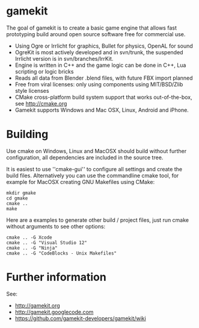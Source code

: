 gamekit
=======

The goal of gamekit is to create a basic game engine that allows fast prototyping build around open source software free for commercial use.

* Using Ogre or Irrlicht for graphics, Bullet for physics, OpenAL for sound
* OgreKit is most actively developed and in svn/trunk, the suspended Irrlicht version is in svn/branches/IrrKit.
* Engine is written in C++ and the game logic can be done in C++, Lua scripting or logic bricks
* Reads all data from Blender .blend files, with future FBX import planned
* Free from viral licenses: only using components using MIT/BSD/Zlib style licenses
* CMake cross-platform build system support that works out-of-the-box, see http://cmake.org
* Gamekit supports Windows and Mac OSX, Linux, Android and iPhone.

Building
========

Use cmake on Windows, Linux and MacOSX should build without further configuration,
all dependencies are included in the source tree.

It is easiest to use ''cmake-gui'' to configure all settings and create the build files.
Alternatively you can use the commandline cmake tool,
for example for MacOSX creating GNU Makefiles using CMake:

```
mkdir gmake
cd gmake
cmake ..
make
```
Here are a examples to generate other build / project files, just run cmake without arguments to see other options:

```
cmake .. -G Xcode
cmake .. -G "Visual Studio 12"
cmake .. -G "Ninja"
cmake .. -G "CodeBlocks - Unix Makefiles"
```

Further information
===================

See:
* http://gamekit.org 
* http://gamekit.googlecode.com
* https://github.com/gamekit-developers/gamekit/wiki
